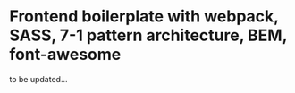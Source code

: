 # Frontend boilerplate with webpack, SASS, 7-1 pattern architecture, BEM, font-awesome

to be updated...
